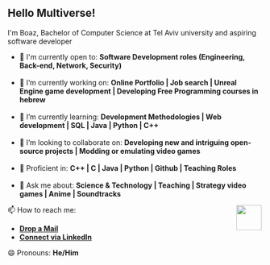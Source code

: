 ## Hello Multiverse!

I'm Boaz, Bachelor of Computer Science at Tel Aviv university and aspiring software developer
- 🙌 I'm currently open to: **Software Development roles (Engineering, Back-end, Network, Security)**
<br><br>
- 🔭 I’m currently working on: **Online Portfolio | Job search | Unreal Engine game development | Developing Free Programming courses in hebrew**
<br><br>
- 🌱 I’m currently learning: **Development Methodologies | Web development | SQL | Java | Python | C++**
<br><br>
- 👯 I’m looking to collaborate on: **Developing new and intriguing open-source projects | Modding or emulating video games**
<br><br>
- 💪 Proficient in: **C++ | C | Java | Python | Github | Teaching Roles**
<br><br>
- 💬 Ask me about: **Science & Technology | Teaching | Strategy video games | Anime | Soundtracks**

<img align='right' src='https://media.giphy.com/media/bcKmIWkUMCjVm/giphy.gif' width='50"'>

📫 How to reach me:
<br>

* [**Drop a Mail**](mailto:boazyakubov@gmail.com)
* [**Connect via LinkedIn**](https://www.linkedin.com/in/boazyakubov/)

😄 Pronouns: **He/Him**


